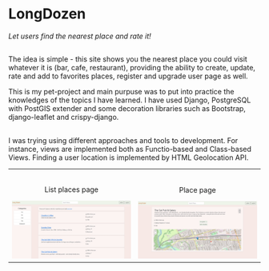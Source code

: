 # LongDozen

_Let users find the nearest place and rate it!_


##
The idea is simple - this site shows you the nearest place you could visit whatever it is (bar, cafe, restaurant), providing the ability to create, update, rate and add to favorites places, register and upgrade user page as well.

This is my pet-project and main purpuse was to put into practice the knowledges of the topics I have learned. 
I have used Django, PostgreSQL with PostGIS extender and some decoration libraries such as Bootstrap, django-leaflet and crispy-django.
##
I was trying using different approaches and tools to development. For instance, views are implemented both as Functio-based and Class-based Views. Finding a user location is implemented by HTML Geolocation API. 


<table width="100%"> 
<tr>
<td width="50%">      
&nbsp; 
<br>
<p align="center">
  List places page
</p>
<img src="https://github.com/grivdm/LongDozen/blob/master/Screenshots/list_places.jpg">
</td> 
<td width="50%">
<br>
<p align="center">
  Place page
</p>
<img src="https://github.com/grivdm/LongDozen/blob/master/Screenshots/place_page.jpg">  
</td>
</table>
